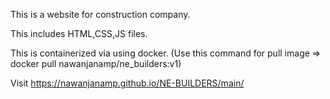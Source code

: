 

This is a website for construction company. 

This includes HTML,CSS,JS files. 

This is containerized via using docker. (Use this command for pull image => docker pull nawanjanamp/ne_builders:v1)
 
Visit https://nawanjanamp.github.io/NE-BUILDERS/main/
